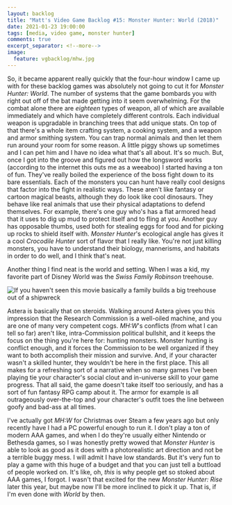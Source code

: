 ```yaml
---
layout: backlog
title: "Matt's Video Game Backlog #15: Monster Hunter: World (2018)"
date: 2021-01-23 19:00:00
tags: [media, video game, monster hunter]
comments: true
excerpt_separator: <!--more-->
image:
  feature: vgbacklog/mhw.jpg
---
```


So, it became apparent really quickly that the four-hour window I came up with for these backlog games was absolutely not going to cut it for _Monster Hunter: World_. The number of systems that the game bombards you with right out off of the bat made getting into it seem overwhelming. For the combat alone there are _eighteen_ types of weapon, all of which are available immediately and which have completely different controls. Each individual weapon is upgradable in branching trees that add unique stats. On top of that there's a whole item crafting system, a cooking system, and a weapon and armor smithing system. You can trap normal animals and then let them run around your room for some reason. A little piggy shows up sometimes and I can pet him and I have no idea what that's all about. It's so much. But, once I got into the groove and figured out how the longsword works (according to the internet this outs me as a weeaboo) I started having a ton of fun. They've really boiled the experience of the boss fight down to its bare essentials. Each of the monsters you can hunt have really cool designs that factor into the fight in realistic ways. These aren't like fantasy or cartoon magical beasts, although they do look like cool dinosaurs. They behave like real animals that use their physical adaptations to defend themselves. For example, there's one guy who's has a flat armored head that it uses to dig up mud to protect itself and to fling at you. Another guy has opposable thumbs, used both for stealing eggs for food and for picking up rocks to shield itself with. _Monster Hunter_'s ecological angle has gives it a cool _Crocodile Hunter_ sort of flavor that I really like. You're not just killing monsters, you have to understand their biology, mannerisms, and habitats in order to do well, and I think that's neat.

Another thing I find neat is the world and setting. When I was a kid, my favorite part of Disney World was the _Swiss Family Robinson_ treehouse.

![If you haven't seen this movie basically a family builds a big treehouse out of a shipwreck](https://allears.net/wp-content/uploads/archive/blogs/jackspence/Treehouse%2033.jpg)

Astera is basically that on steroids. Walking around Astera gives you this impression that the Research Commission is a well-oiled machine, and you are one of many very competent cogs. _MH:W_'s conflicts (from what I can tell so far) aren't like, intra-Commission political bullshit, and it keeps the focus on the thing you're here for: hunting monsters. Monster hunting is conflict enough, and it forces the Commission to be well organized if they want to both accomplish their mission and survive. And, if your character wasn't a skilled hunter, they wouldn't be here in the first place. This all makes for a refreshing sort of a narrative when so many games I've been playing tie your character's social clout and in-universe skill to your game progress. That all said, the game doesn't take itself too seriously, and has a sort of fun fantasy RPG camp about it. The armor for example is all outrageously over-the-top and your character's outfit toes the line between goofy and bad-ass at all times.

I've actually got _MH:W_ for Christmas over Steam a few years ago but only recently have I had a PC powerful enough to run it. I don't play a ton of modern AAA games, and when I do they're usually either Nintendo or Bethesda games, so I was honestly pretty wowed that _Monster Hunter_ is able to look as good as it does with a photorealistic art direction and not be a terrible buggy mess. I will admit I have low standards. But it's very fun to play a game with this huge of a budget and that you can just tell a buttload of people worked on. It's like, oh, _this_ is why people get so stoked about AAA games, I forgot. I wasn't that excited for the new _Monster Hunter: Rise_ later this year, but maybe now I'll be more inclined to pick it up. That is, if I'm even done with _World_ by then.
